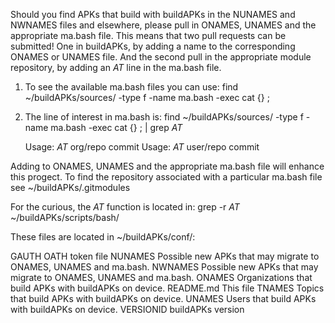 Should you find APKs that build with buildAPKs in the NUNAMES and NWNAMES files and elsewhere, please pull in ONAMES, UNAMES and the appropriate ma.bash file.  This means that two pull requests can be submitted!  One in buildAPKs, by adding a name to the corresponding ONAMES or UNAMES file.  And the second pull in the appropriate module repository, by adding an _AT_ line in the ma.bash file. 

1) To see the available ma.bash files you can use: find ~/buildAPKs/sources/ -type f -name ma.bash -exec cat {} \;

2) The line of interest in ma.bash is: find ~/buildAPKs/sources/ -type f -name ma.bash -exec cat {} \; | grep _AT_

	Usage: _AT_ org/repo commit
	Usage: _AT_ user/repo commit

Adding to ONAMES, UNAMES and the appropriate ma.bash file will enhance this progect.  To find the repository associated with a particular ma.bash file see ~/buildAPKs/.gitmodules

For the curious, the _AT_ function is located in: grep -r _AT_ ~/buildAPKs/scripts/bash/  

These files are located in ~/buildAPKs/conf/:

GAUTH		OATH token file
NUNAMES		Possible new APKs that may migrate to ONAMES, UNAMES and ma.bash.
NWNAMES		Possible new APKs that may migrate to ONAMES, UNAMES and ma.bash.
ONAMES		Organizations that build APKs with buildAPKs on device.
README.md	This file
TNAMES		Topics that build APKs with buildAPKs on device.
UNAMES		Users that build APKs with buildAPKs on device.
VERSIONID	buildAPKs version
<!-- README.md -->
